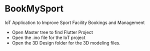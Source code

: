 # BookMySport
IoT Application to Improve Sport Facility Bookings and Management


* Open Master tree to find Flutter Project
* Open the .ino file for the IoT project
* Open the 3D Design folder for the 3D modeling files.
